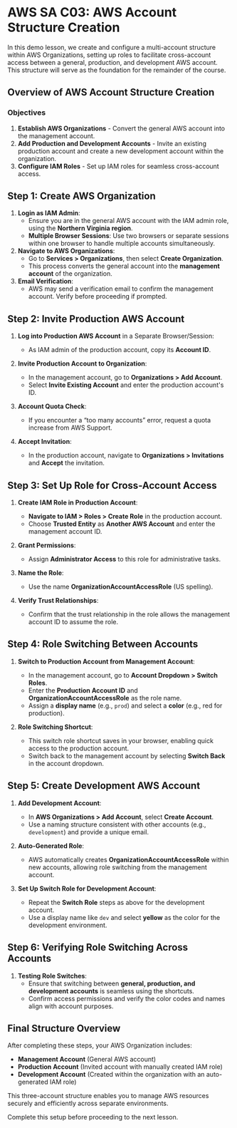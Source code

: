 # AWS SA C03: AWS Account Structure Creation

In this demo lesson, we create and configure a multi-account structure within AWS Organizations, setting up roles to facilitate cross-account access between a general, production, and development AWS account. This structure will serve as the foundation for the remainder of the course.

## Overview of AWS Account Structure Creation

### Objectives

1. **Establish AWS Organizations** - Convert the general AWS account into the management account.
2. **Add Production and Development Accounts** - Invite an existing production account and create a new development account within the organization.
3. **Configure IAM Roles** - Set up IAM roles for seamless cross-account access.

## Step 1: Create AWS Organization

1. **Login as IAM Admin**:
   - Ensure you are in the general AWS account with the IAM admin role, using the **Northern Virginia region**.
   - **Multiple Browser Sessions**: Use two browsers or separate sessions within one browser to handle multiple accounts simultaneously.
2. **Navigate to AWS Organizations**:
   - Go to **Services > Organizations**, then select **Create Organization**.
   - This process converts the general account into the **management account** of the organization.
3. **Email Verification**:
   - AWS may send a verification email to confirm the management account. Verify before proceeding if prompted.

## Step 2: Invite Production AWS Account

1. **Log into Production AWS Account** in a Separate Browser/Session:
   - As IAM admin of the production account, copy its **Account ID**.
2. **Invite Production Account to Organization**:
   - In the management account, go to **Organizations > Add Account**.
   - Select **Invite Existing Account** and enter the production account's ID.
3. **Account Quota Check**:

   - If you encounter a “too many accounts” error, request a quota increase from AWS Support.

4. **Accept Invitation**:
   - In the production account, navigate to **Organizations > Invitations** and **Accept** the invitation.

## Step 3: Set Up Role for Cross-Account Access

1. **Create IAM Role in Production Account**:
   - **Navigate to IAM > Roles > Create Role** in the production account.
   - Choose **Trusted Entity** as **Another AWS Account** and enter the management account ID.
2. **Grant Permissions**:

   - Assign **Administrator Access** to this role for administrative tasks.

3. **Name the Role**:
   - Use the name **OrganizationAccountAccessRole** (US spelling).
4. **Verify Trust Relationships**:
   - Confirm that the trust relationship in the role allows the management account ID to assume the role.

## Step 4: Role Switching Between Accounts

1. **Switch to Production Account from Management Account**:

   - In the management account, go to **Account Dropdown > Switch Roles**.
   - Enter the **Production Account ID** and **OrganizationAccountAccessRole** as the role name.
   - Assign a **display name** (e.g., `prod`) and select a **color** (e.g., red for production).

2. **Role Switching Shortcut**:
   - This switch role shortcut saves in your browser, enabling quick access to the production account.
   - Switch back to the management account by selecting **Switch Back** in the account dropdown.

## Step 5: Create Development AWS Account

1. **Add Development Account**:

   - In **AWS Organizations > Add Account**, select **Create Account**.
   - Use a naming structure consistent with other accounts (e.g., `development`) and provide a unique email.

2. **Auto-Generated Role**:

   - AWS automatically creates **OrganizationAccountAccessRole** within new accounts, allowing role switching from the management account.

3. **Set Up Switch Role for Development Account**:
   - Repeat the **Switch Role** steps as above for the development account.
   - Use a display name like `dev` and select **yellow** as the color for the development environment.

## Step 6: Verifying Role Switching Across Accounts

1. **Testing Role Switches**:
   - Ensure that switching between **general, production, and development accounts** is seamless using the shortcuts.
   - Confirm access permissions and verify the color codes and names align with account purposes.

## Final Structure Overview

After completing these steps, your AWS Organization includes:

- **Management Account** (General AWS account)
- **Production Account** (Invited account with manually created IAM role)
- **Development Account** (Created within the organization with an auto-generated IAM role)

This three-account structure enables you to manage AWS resources securely and efficiently across separate environments.

Complete this setup before proceeding to the next lesson.

